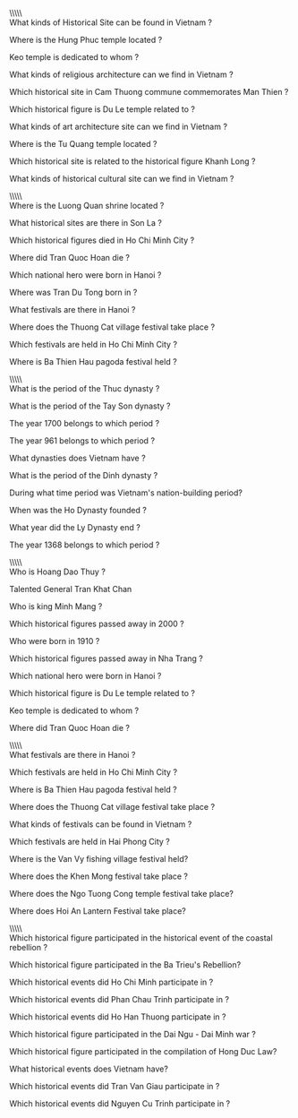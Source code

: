 \\\\\\\\\\\
What kinds of Historical Site can be found in Vietnam ?

Where is the Hung Phuc temple located ?

Keo temple is dedicated to whom ?

What kinds of religious architecture can we find in Vietnam ?

Which historical site in Cam Thuong commune commemorates Man Thien ?

Which historical figure is Du Le temple related to ?

What kinds of art architecture site can we find in Vietnam ?

Where is the Tu Quang temple located ?

Which historical site is related to the historical figure Khanh Long ?

What kinds of historical cultural site can we find in Vietnam ?

\\\\\\\\\\\
Where is the Luong Quan shrine located ?

What historical sites are there in Son La ?

Which historical figures died in Ho Chi Minh City ?

Where did Tran Quoc Hoan die ?

Which national hero were born in Hanoi ?

Where was Tran Du Tong born in ?

What festivals are there in Hanoi ?

Where does the Thuong Cat village festival take place ?

Which festivals are held in Ho Chi Minh City ?

Where is Ba Thien Hau pagoda festival held ?

\\\\\\\\\\\
What is the period of the Thuc dynasty ?

What is the period of the Tay Son dynasty ?

The year 1700 belongs to which period ?

The year 961 belongs to which period ?

What dynasties does Vietnam have ?

What is the period of the Dinh dynasty ?

During what time period was Vietnam's nation-building period?

When was the Ho Dynasty founded ?

What year did the Ly Dynasty end ?

The year 1368 belongs to which period ?

\\\\\\\\\\\
Who is Hoang Dao Thuy ?

Talented General Tran Khat Chan

Who is king Minh Mang ?

Which historical figures passed away in 2000 ?

Who were born in 1910 ?

Which historical figures passed away in Nha Trang ?

Which national hero were born in Hanoi ?

Which historical figure is Du Le temple related to ?

Keo temple is dedicated to whom ?

Where did Tran Quoc Hoan die ?

\\\\\\\\\\\
What festivals are there in Hanoi ?

Which festivals are held in Ho Chi Minh City ?

Where is Ba Thien Hau pagoda festival held ?

Where does the Thuong Cat village festival take place ?

What kinds of festivals can be found in Vietnam ?

Which festivals are held in Hai Phong City ?

Where is the Van Vy fishing village festival held?

Where does the Khen Mong festival take place ?

Where does the Ngo Tuong Cong temple festival take place?

Where does Hoi An Lantern Festival take place?

\\\\\\\\\\\
Which historical figure participated in the historical event of the coastal rebellion ?

Which historical figure participated in the Ba Trieu's Rebellion?

Which historical events did Ho Chi Minh participate in ?

Which historical events did Phan Chau Trinh participate in ?

Which historical events did Ho Han Thuong participate in ?

Which historical figure participated in the Dai Ngu - Dai Minh war ?

Which historical figure participated in the compilation of Hong Duc Law?

What historical events does Vietnam have?

Which historical events did Tran Van Giau participate in ?

Which historical events did Nguyen Cu Trinh participate in ?
